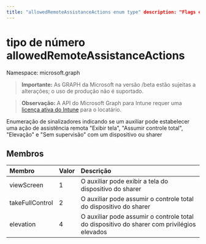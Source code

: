 ```yaml
---
title: "allowedRemoteAssistanceActions enum type" description: "Flags enumeration indicating whether a helper can establish a "View screen", "Take full control", "Elevation" and "Unattended" remote assistance action with a device or sharer" author: "dougeby" localization_priority: Normal ms.prod: "intune" doc_type: enumPageType
---
```


# <a name="allowedremoteassistanceactions-enum-type"></a>tipo de número allowedRemoteAssistanceActions

Namespace: microsoft.graph

> **Importante:** As GRAPH da Microsoft na versão /beta estão sujeitas a alterações; o uso de produção não é suportado.

> **Observação:** A API do Microsoft Graph para Intune requer uma [licença ativa do Intune](https://go.microsoft.com/fwlink/?linkid=839381) para o locatário.

Enumeração de sinalizadores indicando se um auxiliar pode estabelecer uma ação de assistência remota "Exibir tela", "Assumir controle total", "Elevação" e "Sem supervisão" com um dispositivo ou sharer

## <a name="members"></a>Membros
|Membro|Valor|Descrição|
|:---|:---|:---|
|viewScreen|1|O auxiliar pode exibir a tela do dispositivo do sharer|
|takeFullControl|2|O auxiliar pode assumir o controle total do dispositivo do sharer|
|elevation|4|O auxiliar pode assumir o controle total do dispositivo do sharer com privilégios elevados|




